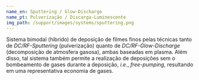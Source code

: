 ```yaml
---
name_en: Sputtering / Glow-Discharge
name_pt: Pulverização / Discarga-Luminescente
img_path: /support/images/systems/sputtering.png
---
```

Sistema bimodal (hibrido) de deposição de filmes finos pelas técnicas tanto de
_DC/RF-Sputtering_ (pulverização) quanto de _DC/RF-Glow-Discharge_
(decomposição de atmosfera gasosa), ambas baseadas em plasma. Além disso, tal
sistema também permite a realização de deposições sem o bombeamento de gases
durante a deposição, _i.e._, _free-pumping_, resultando em uma representativa
economia de gases.
